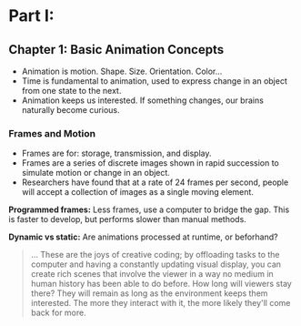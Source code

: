 # Part I: 

## Chapter 1: Basic Animation Concepts

- Animation is motion. Shape. Size. Orientation. Color...
- Time is fundamental to animation, used to express change in an object from one state to the next.
- Animation keeps us interested. If something changes, our brains naturally become curious.

### Frames and Motion

- Frames are for: storage, transmission, and display.
- Frames are a series of discrete images shown in rapid succession to simulate motion or change in an object.
- Researchers have found that at a rate of 24 frames per second, people will accept a collection of images as a single moving element.

**Programmed frames:** Less frames, use a computer to bridge the gap. This is faster to develop, but performs slower than manual methods.

**Dynamic vs static:** Are animations processed at runtime, or beforhand?

> ... These are the joys of creative coding; by offloading tasks to the computer and
> having a constantly updating visual display, you can create rich scenes that
> involve the viewer in a way no medium in human history has been able to do 
> before. How long will viewers stay there? They will remain as long as the environment
> keeps them interested. The more they interact with it, the more likely they'll come 
> back for more. 
